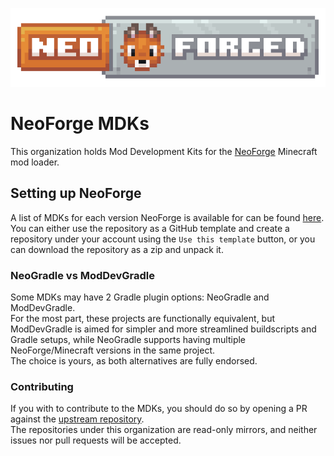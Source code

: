 ![NeoForge logo](https://github.com/neoforged/.github/raw/main/art/neoforged_logo.png)

# NeoForge MDKs
This organization holds Mod Development Kits for the [NeoForge](https://neoforged.net) Minecraft mod loader.  

## Setting up NeoForge
A list of MDKs for each version NeoForge is available for can be found [here](https://github.com/orgs/NeoForgeMDKs/repositories?q=template%3Atrue+archived%3Afalse).  
You can either use the repository as a GitHub template and create a repository under your account using the `Use this template` button, or you can download the repository as a zip and unpack it.

### NeoGradle vs ModDevGradle
Some MDKs may have 2 Gradle plugin options: NeoGradle and ModDevGradle.  
For the most part, these projects are functionally equivalent, but ModDevGradle is aimed for simpler and more streamlined buildscripts and Gradle setups, while NeoGradle supports
having multiple NeoForge/Minecraft versions in the same project.  
The choice is yours, as both alternatives are fully endorsed.

### Contributing
If you with to contribute to the MDKs, you should do so by opening a PR against the [upstream repository](https://github.com/neoforged/mdk).  
The repositories under this organization are read-only mirrors, and neither issues nor pull requests will be accepted.
